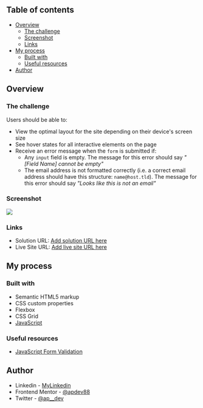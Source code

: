 ## Table of contents

- [Overview](#overview)
  - [The challenge](#the-challenge)
  - [Screenshot](#screenshot)
  - [Links](#links)
- [My process](#my-process)
  - [Built with](#built-with)
  - [Useful resources](#useful-resources)
- [Author](#author)

## Overview

### The challenge

Users should be able to:

- View the optimal layout for the site depending on their device's screen size
- See hover states for all interactive elements on the page
- Receive an error message when the `form` is submitted if:
  - Any `input` field is empty. The message for this error should say _"[Field Name] cannot be empty"_
  - The email address is not formatted correctly (i.e. a correct email address should have this structure: `name@host.tld`). The message for this error should say _"Looks like this is not an email"_

### Screenshot

![](./design/intro-mockup.png.jpg)

### Links

- Solution URL: [Add solution URL here](https://your-solution-url.com)
- Live Site URL: [Add live site URL here](https://your-live-site-url.com)

## My process

### Built with

- Semantic HTML5 markup
- CSS custom properties
- Flexbox
- CSS Grid
- [JavaScript](https://developer.mozilla.org/en-US/docs/Web/JavaScript)

### Useful resources

- [JavaScript Form Validation](https://www.youtube.com/watch?v=In0nB0ABaUk)

## Author

- Linkedin - [MyLinkedin](https://www.linkedin.com/in/apdev88/)
- Frontend Mentor - [@apdev88](https://www.frontendmentor.io/profile/APdev88)
- Twitter - [@ap\_\_dev](https://twitter.com/ap__dev)
